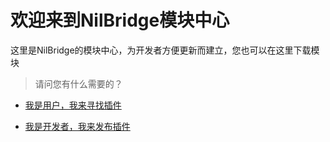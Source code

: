 # 欢迎来到NilBridge模块中心

这里是NilBridge的模块中心，为开发者方便更新而建立，您也可以在这里下载模块

> 请问您有什么需要的？

 - [我是用户，我来寻找插件](/doc/use)

 - [我是开发者，我来发布插件](/doc/develop)